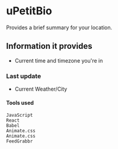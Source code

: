 # uPetitBio

Provides a brief summary for your location. 

## Information it provides

- Current time and timezone you're in

### Last update
- Current Weather/City

#### Tools used

```
JavaScript
React
Babel
Animate.css
Animate.css
FeedGrabbr

```

